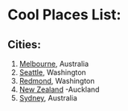 # Cool Places List:
## Cities:
1. [Melbourne](https://www.melbourne.vic.gov.au/), Australia
2. [Seattle](https://www.seattle.gov/), Washington
3. [Redmond](https://www.redmond.gov/), Washington
4. [New Zealand](https://www.govt.nz/)
   -Auckland
5. [Sydney](https://www.cityofsydney.nsw.gov.au/), Australia
